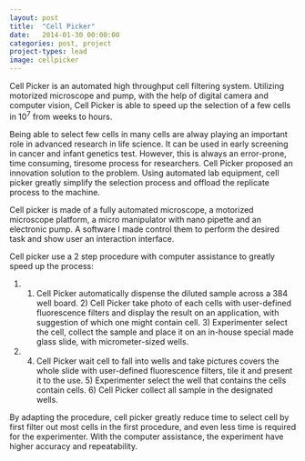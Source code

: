 ```yaml
---
layout: post
title:  "Cell Picker"
date:   2014-01-30 00:00:00
categories: post, project
project-types: lead
image: cellpicker
---
```


Cell Picker is an automated high throughput cell filtering system. Utilizing motorized microscope and pump, with the help of digital camera and computer vision, Cell Picker is able to speed up the selection of a few cells in 10<sup>7</sup> from weeks to hours.


Being able to select few cells in many cells are alway playing an important role in advanced research in life science. It can be used in early screening in cancer and infant genetics test. However, this is always an error-prone, time consuming, tiresome process for researchers. Cell Picker proposed an innovation solution to the problem. Using automated lab equipment, cell picker greatly simplify the selection process and offload the replicate process to the machine.

Cell picker is made of a fully automated microscope, a motorized microscope platform, a micro manipulator with nano pipette and an electronic pump. A software I made control them to perform the desired task and show user an interaction interface.

Cell picker use a 2 step procedure with computer assistance to greatly speed up the process:

1.  1) Cell Picker automatically dispense the diluted sample across a 384 well board. 2) Cell Picker take photo of each cells with user-defined fluorescence filters and display the result on an application, with suggestion of which one might contain cell. 3) Experimenter select the cell, collect the sample and place it on an in-house special made glass slide, with micrometer-sized wells.

2.  4) Cell Picker wait cell to fall into wells and take pictures covers the whole slide with user-defined fluorescence filters, tile it and present it to the use. 5) Experimenter select the well that contains the cells contain cells. 6) Cell Picker collect all sample in the designated wells.

By adapting the procedure, cell picker greatly reduce time to select cell by first filter out most cells in the first procedure, and even less time is required for the experimenter. With the computer assistance, the experiment have higher accuracy and repeatability.
